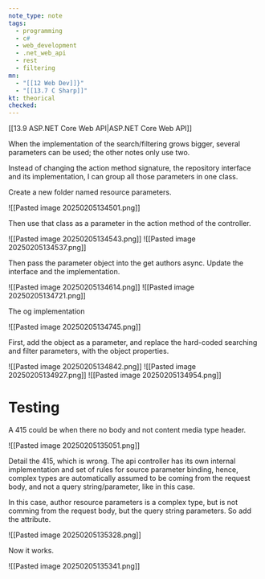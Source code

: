 ```yaml
---
note_type: note
tags:
  - programming
  - c#
  - web_development
  - .net_web_api
  - rest
  - filtering
mn:
  - "[[12 Web Dev]]}"
  - "[[13.7 C Sharp]]"
kt: theorical
checked:
---
```

[[13.9 ASP.NET Core Web API|ASP.NET Core Web API]]

When the implementation of the search/filtering grows bigger, several parameters can be used; the other notes only use two. 

Instead of changing the action method signature, the repository interface and its implementation, I can group all those parameters in one class. 

Create a new folder named resource parameters. 

![[Pasted image 20250205134501.png]]

Then use that class as a parameter in the action method of the controller. 

![[Pasted image 20250205134543.png]]
![[Pasted image 20250205134537.png]]

Then pass the parameter object into the get authors async. Update the interface and the implementation. 

![[Pasted image 20250205134614.png]]
![[Pasted image 20250205134721.png]]

The og implementation

![[Pasted image 20250205134745.png]]

First, add the object as a parameter, and replace the hard-coded searching and filter parameters, with the object properties. 

![[Pasted image 20250205134842.png]]
![[Pasted image 20250205134927.png]]
![[Pasted image 20250205134954.png]]

# Testing
A 415 could be when there no body and not content media type header.

![[Pasted image 20250205135051.png]]

Detail the 415, which is wrong. The api controller has its own internal implementation and set of rules for source parameter binding, hence, complex types are automatically assumed to be coming from the request body, and not a query string/parameter, like in this case.

In this case, author resource parameters is a complex type, but is not comming from the request body, but the query string parameters. So add the attribute.

![[Pasted image 20250205135328.png]]

Now it works.

![[Pasted image 20250205135341.png]] 